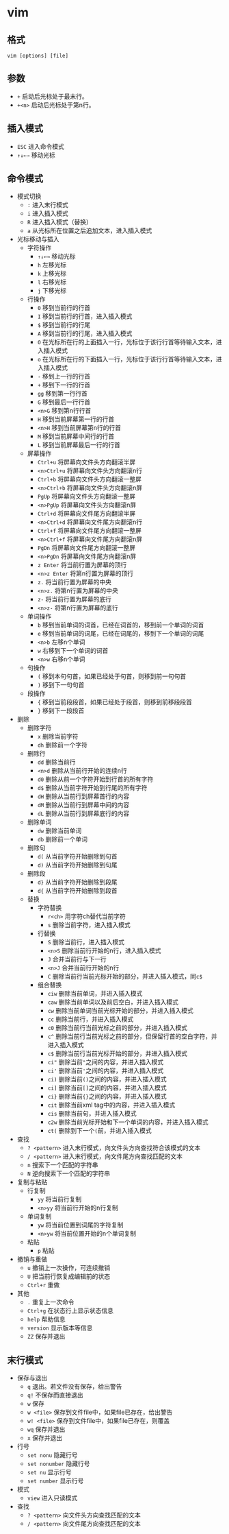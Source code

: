 # vim

## 格式
`vim [options] [file]`

## 参数
- `+` 启动后光标处于最末行。
- `+<n>` 启动后光标处于第n行。

## 插入模式
- `ESC` 进入命令模式
- `↑↓←→` 移动光标

## 命令模式
- 模式切换
    - `:`   进入末行模式
    - `i`   进入插入模式
    - `R`   进入插入模式（替换）
    - `a`   从光标所在位置之后追加文本，进入插入模式
- 光标移动与插入
    - 字符操作
        - `↑↓←→`    移动光标
        - `h`   左移光标
        - `k`   上移光标
        - `l`   右移光标
        - `j`   下移光标
    - 行操作
         - `0`   移到当前行的行首
         - `I`   移到当前行的行首，进入插入模式
         - `$`   移到当前行的行尾
         - `A`   移到当前行的行尾，进入插入模式
         - `O`   在光标所在行的上面插入一行，光标位于该行行首等待输入文本，进入插入模式
         - `o`   在光标所在行的下面插入一行，光标位于该行行首等待输入文本，进入插入模式
         - `-`   移到上一行的行首
         - `+`   移到下一行的行首
         - `gg` 移到第一行行首 
         - `G`   移到最后一行行首
         - `<n>G`   移到第n行行首
         - `H`   移到当前屏幕第一行的行首
         - `<n>H`   移到当前屏幕第n行的行首
         - `M`   移到当前屏幕中间行的行首
         - `L`   移到当前屏幕最后一行的行首
    - 屏幕操作
        - `Ctrl+u`   将屏幕向文件头方向翻滚半屏
        - `<n>Ctrl+u`   将屏幕向文件头方向翻滚n行
        - `Ctrl+b`   将屏幕向文件头方向翻滚一整屏
        - `<n>Ctrl+b`   将屏幕向文件头方向翻滚n屏
        - `PgUp`   将屏幕向文件头方向翻滚一整屏
        - `<n>PgUp`   将屏幕向文件头方向翻滚n屏
        - `Ctrl+d`   将屏幕向文件尾方向翻滚半屏
        - `<n>Ctrl+d`   将屏幕向文件尾方向翻滚n行
        - `Ctrl+f`   将屏幕向文件尾方向翻滚一整屏
        - `<n>Ctrl+f`   将屏幕向文件尾方向翻滚n屏
        - `PgDn`   将屏幕向文件尾方向翻滚一整屏
        - `<n>PgDn`   将屏幕向文件尾方向翻滚n屏
        - `z Enter`   将当前行置为屏幕的顶行
        - `<n>z Enter`   将第n行置为屏幕的顶行
        - `z.`   将当前行置为屏幕的中央
        - `<n>z.`   将第n行置为屏幕的中央
        - `z-`   将当前行置为屏幕的底行
        - `<n>z-`   将第n行置为屏幕的底行
    - 单词操作
        - `b`   移到当前单词的词首，已经在词首的，移到前一个单词的词首
        - `e`   移到当前单词的词尾，已经在词尾的，移到下一个单词的词尾
        - `<n>b`   左移n个单词
        - `w`   右移到下一个单词的词首
        - `<n>w`   右移n个单词
    - 句操作
        - `(`   移到本句句首，如果已经处于句首，则移到前一句句首
        - `)`   移到下一句句首
    - 段操作
        - `{`   移到当前段段首，如果已经处于段首，则移到前移段段首
        - `}`   移到下一段段首
- 删除
    - 删除字符
        - `x`   删除当前字符
        - `dh`   删除前一个字符
    - 删除行
        - `dd`   删除当前行
        - `<n>d`   删除从当前行开始的连续n行
        - `d0`   删除从前一个字符开始到行首的所有字符
        - `d$`   删除从当前字符开始到行尾的所有字符
        - `dH`   删除从当前行到屏幕首行的内容
        - `dM`   删除从当前行到屏幕中间的内容
        - `dL`   删除从当前行到屏幕底行的内容
    - 删除单词
        - `dw`   删除当前单词
        - `db`   删除前一个单词
    - 删除句
        - `d(`   从当前字符开始删除到句首
        - `d)`   从当前字符开始删除到句尾
    - 删除段
        - `d}`   从当前字符开始删除到段尾
        - `d{`   从当前字符开始删除到段首
    - 替换
        - 字符替换
            - `r<ch>`   用字符ch替代当前字符
            - `s`   删除当前字符，进入插入模式
        - 行替换
            - `S`   删除当前行，进入插入模式
            - `<n>S`   删除当前行开始的n行，进入插入模式
            - `J`   合并当前行与下一行
            - `<n>J`   合并当前行开始的n行
            - `C`  删除当前行当前光标开始的部分，并进入插入模式，同`c$`
        - 组合替换
            - `ciw` 删除当前单词，并进入插入模式
            - `caw` 删除当前单词以及前后空白，并进入插入模式
            - `cw`  删除当前单词当前光标开始的部分，并进入插入模式
            - `cc`  删除当前行，并进入插入模式
            - `c0`  删除当前行当前光标之前的部分，并进入插入模式
            - `c^`  删除当前行当前光标之前的部分，但保留行首的空白字符，并进入插入模式
            - `c$`  删除当前行当前光标开始的部分，并进入插入模式
            - `ci"` 删除当前`"`之间的内容，并进入插入模式
            - `ci'` 删除当前`'`之间的内容，并进入插入模式
            - `ci)` 删除当前`()`之间的内容，并进入插入模式
            - `ci]` 删除当前`[]`之间的内容，并进入插入模式
            - `ci}` 删除当前`{}`之间的内容，并进入插入模式
            - `cit` 删除当前xml tag中的内容，并进入插入模式
            - `cis` 删除当前句，并进入插入模式
            - `c2w` 删除当前光标开始和下一个单词的内容，并进入插入模式
            - `ct(` 删除到下一个`(`前，并进入插入模式
- 查找
    - `? <pattern>`   进入末行模式，向文件头方向查找符合该模式的文本
    - `/ <pattern>`   进入末行模式，向文件尾方向查找匹配的文本
    - `n`   搜索下一个匹配的字符串
    - `N`   逆向搜索下一个匹配的字符串
- 复制与粘贴
    - 行复制
        - `yy`   将当前行复制
        - `<n>yy`   将当前行开始的n行复制
    - 单词复制
        - `yw`   将当前位置到词尾的字符复制
        - `<n>yw`   将当前位置开始的n个单词复制
    - 粘贴
        - `p`   粘贴
- 撤销与重做
    - `u`   撤销上一次操作，可连续撤销
    - `U`   把当前行恢复成编辑前的状态
    - `Ctrl+r`   重做
- 其他
    - `.`   重复上一次命令
    - `Ctrl+g`   在状态行上显示状态信息
    - `help`   帮助信息
    - `version`   显示版本等信息
    - `ZZ`   保存并退出

## 末行模式
- 保存与退出
    - `q`   退出。若文件没有保存，给出警告
    - `q!`   不保存而直接退出
    - `w`   保存
    - `w <file>`   保存到文件file中，如果file已存在，给出警告
    - `w! <file>`   保存到文件file中，如果file已存在，则覆盖
    - `wq`   保存并退出
    - `x`   保存并退出
- 行号
    - `set nonu`   隐藏行号
    - `set nonumber`   隐藏行号
    - `set nu`   显示行号
    - `set number`   显示行号
- 模式
    - `view`   进入只读模式
- 查找
    - `? <pattern>`   向文件头方向查找匹配的文本
    - `/ <pattern>`   向文件尾方向查找匹配的文本
